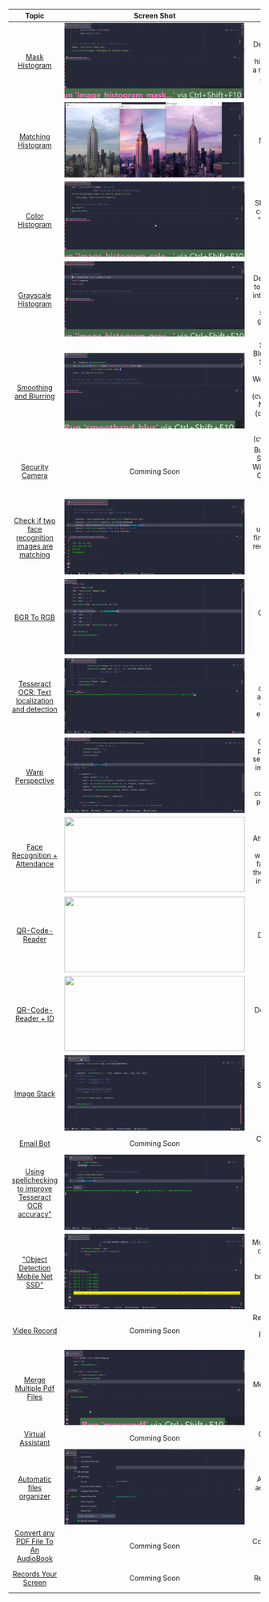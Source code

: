 <table>
<thead>
<tr>
<th align="center">Topic</th>
<th align="center">Screen Shot</th>
<th align="center">Description</th>
</tr>
</thead>
<tbody>
       <tr>
<td align="center"><a href="https://github.com/davidr-AI/OpenCV-Python/blob/main/image_histogram_mask.py">Mask Histogram</a></td>
<td align="center"><a target="_blank" rel="noopener noreferrer" href="https://github.com/davidr-AI/OpenCV-Python/blob/main/gif/hist_mask.gif"><img src="https://github.com/davidr-AI/OpenCV-Python/blob/main/gif/hist_mask.gif" width="360" height="150" style="max-width: 100%;"></a></td>
<td align="center">Demonstrates how to compute a histogram for only a masked region of an input image<br></td>
</tr>
        <tr>
<td align="center"><a href="https://github.com/davidr-AI/OpenCV-Python/blob/main/match_histograms.py">Matching Histogram</a></td>
<td align="center"><a target="_blank" rel="noopener noreferrer" href="https://github.com/davidr-AI/OpenCV-Python/blob/main/gif/hist_match.gif"><img src="https://github.com/davidr-AI/OpenCV-Python/blob/main/gif/hist_match.gif" width="360" height="150" style="max-width: 100%;"></a></td>
<td align="center">Histogram Matching using scikit-image<br></td>
</tr>
         <tr>
<td align="center"><a href="https://github.com/davidr-AI/OpenCV-Python/blob/main/image_histogram_color.py">Color Histogram</a></td>
<td align="center"><a target="_blank" rel="noopener noreferrer" href="https://github.com/davidr-AI/OpenCV-Python/blob/main/gif/hist_color.gif"><img src="https://github.com/davidr-AI/OpenCV-Python/blob/main/gif/hist_color.gif" width="360" height="150" style="max-width: 100%;"></a></td>
<td align="center">Shows out how to compute 1D (i.e., “flattened”), 2D, and 3D color histograms<br></td>
</tr>
     <tr>
<td align="center"><a href="https://github.com/davidr-AI/OpenCV-Python/blob/main/image_histogram_grayscale.py">Grayscale Histogram</a></td>
<td align="center"><a target="_blank" rel="noopener noreferrer" href="https://github.com/davidr-AI/OpenCV-Python/blob/main/gif/hist_gray.gif"><img src="https://github.com/davidr-AI/OpenCV-Python/blob/main/gif/hist_gray.gif" width="360" height="150" style="max-width: 100%;"></a></td>
<td align="center">Demonstrates how to compute a pixel intensity histogram from an input, single channel, grayscale image<br></td>
</tr>
     <tr>
<td align="center"><a href="https://github.com/davidr-AI/OpenCV-Python/blob/main/smoothand_blur.py">Smoothing and Blurring</a></td>
<td align="center"><a target="_blank" rel="noopener noreferrer" href="https://github.com/davidr-AI/OpenCV-Python/blob/main/gif/smoothandblur.gif"><img src="https://github.com/davidr-AI/OpenCV-Python/blob/main/gif/smoothandblur.gif" width="360" height="150" style="max-width: 100%;"></a></td>
<td align="center">Smoothing and Blurring by using -Simple blurring (cv2.blur), Weighted Gaussian blurring (cv2.GaussianBlur),  Median filtering (cv2.medianBlur), and Bilateral blurring (cv2.bilateralFilter)<br></td>
</tr>
<tr>
<td align="center"><a href="https://github.com/davidr-AI/OpenCV-Python/blob/main/securitycamera.py">Security Camera</a></td>
<td align="center"><a target="_blank" rel="noopener noreferrer">Comming Soon</a></td>
<td align="center">Building Your Own Security Camera With Motion Alert - Can Also Add To This Code The Date and Time<br></td>
</tr>
     <tr>
<td align="center"><a href="https://github.com/davidr-AI/OpenCV-Python/blob/main/facerecognitioncheckimagestoseeifmatch.py">Check if two face recognition images are matching</a></td>
<td align="center"><a target="_blank" rel="noopener noreferrer" href="https://github.com/davidr-AI/OpenCV-Python/blob/main/gif/faceimages.gif"><img src="https://github.com/davidr-AI/OpenCV-Python/blob/main/screenshot/faceimages.png" width="360" height="150" style="max-width: 100%;"></a></td>
<td align="center">Basic understanding to find out if two face recognition images are matching<br></td>
</tr>
         <tr>
<td align="center"><a href="https://github.com/davidr-AI/OpenCV-Python/blob/main/rgb.py">BGR To RGB </a></td>
<td align="center"><a target="_blank" rel="noopener noreferrer" href="https://github.com/davidr-AI/OpenCV-Python/blob/main/gif/RGB.gif"><img src="https://github.com/davidr-AI/OpenCV-Python/blob/main/gif/RGB.gif" width="360" height="150" style="max-width: 100%;"></a></td>
<td align="center">Convert BGR To RGB<br></td>
</tr>
   <tr>
<td align="center"><a href="https://github.com/davidr-AI/OpenCV-Python/blob/main/localize_text_tesseract.py">Tesseract OCR: Text localization and detection</a></td>
<td align="center"><a target="_blank" rel="noopener noreferrer" href="https://github.com/davidr-AI/OpenCV-Python/blob/main/gif/OCR.gif"><img src="https://github.com/davidr-AI/OpenCV-Python/blob/main/screenshot/OCR.png" width="360" height="150" style="max-width: 100%;"></a></td>
<td align="center">How to utilize Tesseract to detect, localize, and OCR text, all within a single, efficient function call. <br></td>
</tr>
    <tr>
<td align="center"><a href="https://github.com/davidr-AI/OpenCV-Python/blob/main/detectclickonimage.py">Warp Perspective</a></td>
<td align="center"><a target="_blank" rel="noopener noreferrer" href="https://github.com/davidr-AI/OpenCV-Python/blob/main/gif/onclick.gif"><img src="https://github.com/davidr-AI/OpenCV-Python/blob/main/screenshot/Warp.png" width="360" height="150" style="max-width: 100%;"></a></td>
<td align="center">Creating a warp perspective of a selected area of an image using fixed points and displaying the coordinates of the points clicked on the image.   <br></td>
</tr>
    <tr>
<td align="center"><a href="https://github.com/davidr-AI/OpenCV-Python/blob/main/attendance.py">Face Recognition + Attendance</a></td>
<td align="center"><a target="_blank" rel="noopener noreferrer" href="https://github.com/davidr-AI/OpenCV-Python/blob/main/gif/Attendance.gif"><img src="https://github.com/davidr-AI/OpenCV-Python/blob/main/screenshot/Attendance.png" width="360" height="150" style="max-width: 100%;"></a></td>
<td align="center">Creating an Attendance project that will use webcam to detect faces and record the attendance live in an excel sheet.   <br></td>
</tr>
     <tr>
<td align="center"><a href="https://github.com/davidr-AI/OpenCV-Python/blob/main/How%20to%20Detect%20QRCode.py">QR-Code-Reader</a></td>
<td align="center"><a target="_blank" rel="noopener noreferrer" href="https://github.com/davidr-AI/OpenCV-Python/blob/main/gif/DetectQR.gif"><img src="https://github.com/davidr-AI/OpenCV-Python/blob/main/screenshot/DetectQR.png" width="360" height="150" style="max-width: 100%;"></a></td>
<td align="center"> Detect QR Code<br></td>
</tr>
     <tr>
<td align="center"><a href="https://github.com/davidr-AI/OpenCV-Python/blob/main/How%20to%20Detect%20QrCodeID.py">QR-Code-Reader + ID</a></td>
<td align="center"><a target="_blank" rel="noopener noreferrer" href="https://github.com/davidr-AI/OpenCV-Python/blob/main/gif/QRID.gif"><img src="https://github.com/davidr-AI/OpenCV-Python/blob/main/screenshot/QRID.png" width="360" height="150" style="max-width: 100%;"></a></td>
<td align="center"> Detect QR Code + User ID <br></td>
</tr>
   <tr>
<td align="center"><a href="https://github.com/davidr-AI/OpenCV-Python/blob/main/Image%20stacking%20.py">Image Stack</a></td>
<td align="center"><a target="_blank" rel="noopener noreferrer" href="https://github.com/davidr-AI/OpenCV-Python/blob/main/gif/imagestack.gif"><img src="https://github.com/davidr-AI/OpenCV-Python/blob/main/screenshot/imagestack.png" width="360" height="150" style="max-width: 100%;"></a></td>
<td align="center">Stacking Images Vertically or Horizontally<br></td>
</tr>
     <tr>
<td align="center"><a href="https://github.com/davidr-AI/OpenCV-Python/blob/main/emailBot.py">Email Bot</a></td>
<td align="center"><a target="_blank" rel="noopener noreferrer">Comming Soon</a></td>
<td align="center">Create Your Own Email Bot<br></td>
</tr>
    <tr>
<td align="center"><a href="https://github.com/davidr-AI/OpenCV-Python/blob/main/ocr_and_spellcheck.py">Using spellchecking to improve Tesseract OCR accuracy"</a></td>
<td align="center"><a target="_blank" rel="noopener noreferrer" href="https://github.com/davidr-AI/OpenCV-Python/blob/main/gif/OCRspellcheck.gif"><img src="https://github.com/davidr-AI/OpenCV-Python/blob/main/screenshot/OCRspellcheck.png" width="360" height="150" style="max-width: 100%;"></a></td>
<td align="center">Improve OCR accuracy by automatically spellchecking OCR’d text<br></td>
</tr>
     <tr>
<td align="center"><a href="https://github.com/davidr-AI/OpenCV-Python/blob/main/objectdetection.py">"Object Detection Mobile Net SSD"</a></td>
<td align="center"><a target="_blank" rel="noopener noreferrer" href="https://github.com/davidr-AI/OpenCV-Python/blob/main/gif/objectdetection.gif"><img src="https://github.com/davidr-AI/OpenCV-Python/blob/main/screenshot/objectdetection.png" width="360" height="150" style="max-width: 100%;"></a></td>
<td align="center">MobilenetSSD is an object detection model that computes the bounding box and category of an object from an input image<br></td>
</tr>
     <tr>
<td align="center"><a href="https://github.com/davidr-AI/OpenCV-Python/blob/main/VideoRecord.py">Video Record</a></td>
<td align="center"><a target="_blank" rel="noopener noreferrer">Comming Soon</a></td>
<td align="center">Recording Yourself and Save To A Folder - Shows Date and Time<br></td>
</tr>
    <tr>
<td align="center"><a href="https://github.com/davidr-AI/OpenCV-Python/blob/main/mergepdf.py">Merge Multiple Pdf Files</a></td>
<td align="center"><a target="_blank" rel="noopener noreferrer" href="https://github.com/davidr-AI/OpenCV-Python/blob/main/gif/mergedpdf.gif"><img src="https://github.com/davidr-AI/OpenCV-Python/blob/main/gif/mergedpdf.gif" width="360" height="150" style="max-width: 100%;"></a></td>
<td align="center">Merge Multiple Pdf In One Pdf File<br></td>
</tr>  
     <tr>
<td align="center"><a href="https://github.com/davidr-AI/OpenCV-Python/blob/main/virtualAssistant.py">Virtual Assistant</a></td>
<td align="center"><a target="_blank" rel="noopener noreferrer">Comming Soon</a></td>
<td align="center">Create A Virtual Assistant <br></td>
</tr>
    <tr>
   <td align="center"><a href="https://github.com/davidr-AI/OpenCV-Python/blob/main/FileOrganizer.py">Automatic files organizer</a></td>
<td align="center"><a target="_blank" rel="noopener noreferrer" href="https://github.com/davidr-AI/OpenCV-Python/blob/main/gif/fileorganizer.gif"><img src="https://github.com/davidr-AI/OpenCV-Python/blob/main/gif/fileorganizer.gif" width="360" height="150" style="max-width: 100%;"></a></td>
<td align="center">Arrange the files according to their type<br></td>
</tr>
    <tr>
<td align="center"><a href="https://github.com/davidr-AI/OpenCV-Python/blob/main/convertPdftoAudiobook.py">Convert any PDF File To An AudioBook</a></td>
<td align="center"><a target="_blank" rel="noopener noreferrer">Comming Soon</a></td>
<td align="center">Convert any PDF to an Audiobook<br></td>
</tr>
    <tr>
<td align="center"><a href="https://github.com/davidr-AI/OpenCV-Python/blob/main/screenrecorder.py">Records Your Screen</a></td>
<td align="center"><a target="_blank" rel="noopener noreferrer">Comming Soon</a></td>
<td align="center">Build a Screen Recorder - Shows Date and Time<br></td>
</tr>
  
</tbody>
</table>
  


